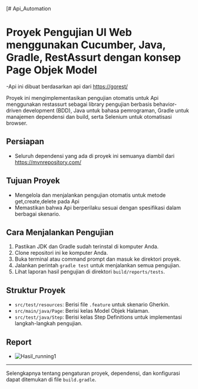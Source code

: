 [# Api_Automation

# Proyek Pengujian UI Web menggunakan Cucumber, Java, Gradle, RestAssurt dengan konsep Page Objek Model
-Api ini dibuat berdasarkan api dari [https://gorest/](https://gorest.co.in/)

Proyek ini mengimplementasikan pengujian otomatis untuk Api menggunakan restassurt sebagai library pengujian berbasis behavior-driven development (BDD), Java untuk bahasa pemrograman, Gradle untuk manajemen dependensi dan build, serta Selenium untuk otomatisasi browser.

## Persiapan
- Seluruh dependensi yang ada di proyek ini semuanya diambil dari https://mvnrepository.com/

## Tujuan Proyek
- Mengelola dan menjalankan pengujian otomatis untuk metode get,create,delete pada Api
- Memastikan bahwa Api berperilaku sesuai dengan spesifikasi dalam berbagai skenario.

## Cara Menjalankan Pengujian
1. Pastikan JDK dan Gradle sudah terinstal di komputer Anda.
2. Clone repositori ini ke komputer Anda.
3. Buka terminal atau command prompt dan masuk ke direktori proyek.
4. Jalankan perintah `gradle test` untuk menjalankan semua pengujian.
5. Lihat laporan hasil pengujian di direktori `build/reports/tests`.

## Struktur Proyek
- `src/test/resources`: Berisi file `.feature` untuk skenario Gherkin.
- `src/main/java/Page`: Berisi kelas Model Objek Halaman.
- `src/test/java/Step`: Berisi kelas Step Definitions untuk implementasi langkah-langkah pengujian.

## Report
- ![Hasil_running1](https://github.com/YusgarRisaldiYusup/mini_project_api_with_java_POM_cucumber/blob/main/ZmcunlXWr2.png)





---

Selengkapnya tentang pengaturan proyek, dependensi, dan konfigurasi dapat ditemukan di file `build.gradle`.
